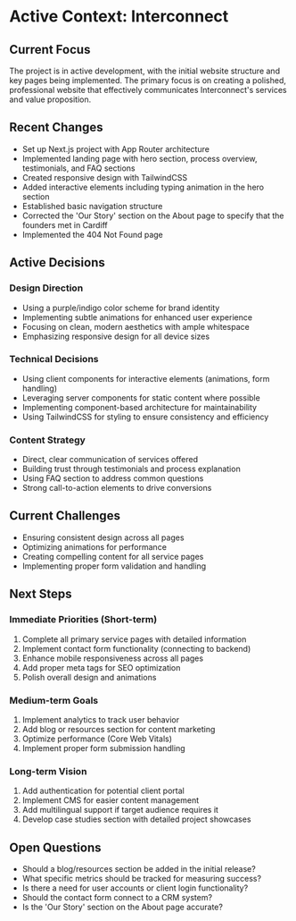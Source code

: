 # Active Context: Interconnect

## Current Focus
The project is in active development, with the initial website structure and key pages being implemented. The primary focus is on creating a polished, professional website that effectively communicates Interconnect's services and value proposition.

## Recent Changes
- Set up Next.js project with App Router architecture
- Implemented landing page with hero section, process overview, testimonials, and FAQ sections
- Created responsive design with TailwindCSS
- Added interactive elements including typing animation in the hero section
- Established basic navigation structure
- Corrected the 'Our Story' section on the About page to specify that the founders met in Cardiff
- Implemented the 404 Not Found page

## Active Decisions

### Design Direction
- Using a purple/indigo color scheme for brand identity
- Implementing subtle animations for enhanced user experience
- Focusing on clean, modern aesthetics with ample whitespace
- Emphasizing responsive design for all device sizes

### Technical Decisions
- Using client components for interactive elements (animations, form handling)
- Leveraging server components for static content where possible
- Implementing component-based architecture for maintainability
- Using TailwindCSS for styling to ensure consistency and efficiency

### Content Strategy
- Direct, clear communication of services offered
- Building trust through testimonials and process explanation
- Using FAQ section to address common questions
- Strong call-to-action elements to drive conversions

## Current Challenges
- Ensuring consistent design across all pages
- Optimizing animations for performance
- Creating compelling content for all service pages
- Implementing proper form validation and handling

## Next Steps

### Immediate Priorities (Short-term)
1. Complete all primary service pages with detailed information
2. Implement contact form functionality (connecting to backend)
3. Enhance mobile responsiveness across all pages
4. Add proper meta tags for SEO optimization
5. Polish overall design and animations

### Medium-term Goals
1. Implement analytics to track user behavior
2. Add blog or resources section for content marketing
3. Optimize performance (Core Web Vitals)
4. Implement proper form submission handling

### Long-term Vision
1. Add authentication for potential client portal
2. Implement CMS for easier content management
3. Add multilingual support if target audience requires it
4. Develop case studies section with detailed project showcases

## Open Questions
- Should a blog/resources section be added in the initial release?
- What specific metrics should be tracked for measuring success?
- Is there a need for user accounts or client login functionality?
- Should the contact form connect to a CRM system?
- Is the 'Our Story' section on the About page accurate? 